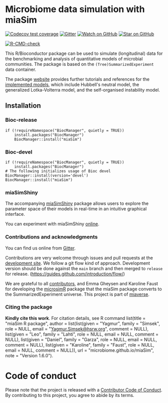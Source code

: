 # Microbiome data simulation with miaSim

<!-- badges: start -->

[![Codecov test coverage](https://codecov.io/gh/microbiome/miaSim/branch/master/graph/badge.svg)](https://codecov.io/gh/microbiome/miaSim?branch=master)
[![Gitter](https://badges.gitter.im/microbiome/mia.svg)](https://gitter.im/microbiome/miaverse)
[![Watch on GitHub][github-watch-badge]][github-watch]
[![Star on GitHub][github-star-badge]][github-star]

[![R-CMD-check](https://github.com/microbiome/miaSim/workflows/R-CMD-check/badge.svg)](https://github.com/microbiome/miaSim/actions)
<!-- badges: end -->

This R/Bioconductor package can be used to simulate (longitudinal) data for the
benchmarking and analysis of quantitative models of microbial
communities. The package is based on the
`(Tree)SummarizedExperiment` data container.

The package [website](https://microbiome.github.io/miaSim/) provides
further tutorials and references for the [implemented
models](https://microbiome.github.io/miaSim/reference/index.html),
which include Hubbell's neutral model, the generalized Lotka-Volterra
model, and the self-organised instability model.



## Installation

### Bioc-release

```
if (!requireNamespace("BiocManager", quietly = TRUE))
    install.packages("BiocManager")
    BiocManager::install("miaSim")
```

### Bioc-devel

```
if (!requireNamespace("BiocManager", quietly = TRUE))
    install.packages("BiocManager")
# The following initializes usage of Bioc devel
BiocManager::install(version='devel')
BiocManager::install("miaSim")
```

### miaSimShiny

The accompanying [miaSimShiny](https://github.com/gaoyu19920914/miaSimShiny) package
allows users to explore the parameter space of their models in
real-time in an intuitive graphical interface.

You can experiment with miaSimShiny [online](https://gaoyu.shinyapps.io/shiny_rep/).



### Contributions and acknowledgments

You can find us online from [Gitter](https://gitter.im/microbiome/miaverse).

Contributions are very welcome through issues and pull requests at the
[development site](https://github.com/microbiome/miaSim). We follow a git
flow kind of approach. Development version should be done against the
`main` branch and then merged to `release` for release.
(https://guides.github.com/introduction/flow/)

We are grateful to all
[contributors](https://github.com/microbiome/miaSim/graphs/contributors),
and Emma Gheysen and Karoline Faust for developing the
[microsimR](https://github.com/gheysenemma/microsimR) package that the
miaSim package converts to the SummarizedExperiment universe. This
project is part of [miaverse](microbiome.github.io).

### Citing the package

**Kindly cite this work**. For citation details, see R command
  list(title = "miaSim R package", author = list(list(given = "Yagmur", family = "Simsek", role = NULL, email = "Yagmur.Simsek@hsrw.org", comment = NULL), list(given = "Leo", family = "Lahti", role = NULL, email = NULL, comment = NULL), list(given = "Daniel", family = "Garza", role = NULL, email = NULL, comment = NULL), list(given = "Karoline", family = "Faust", role = NULL, email = NULL, comment = NULL)), url = "microbiome.github.io/miaSim", note = "Version 1.6.0").


# Code of conduct

Please note that the project is released with a [Contributor Code of
Conduct](https://contributor-covenant.org/version/2/0/CODE_OF_CONDUCT.html).
By contributing to this project, you agree to abide by its terms.



[github-watch-badge]: https://img.shields.io/github/watchers/microbiome/miaSim.svg?style=social
[github-watch]: https://github.com/microbiome/miaSim/watchers
[github-star-badge]: https://img.shields.io/github/stars/microbiome/miaSim.svg?style=social
[github-star]: https://github.com/microbiome/miaSim/stargazers
